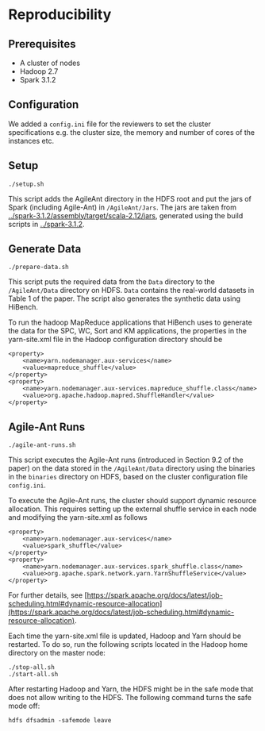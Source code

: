 # Reproducibility


## Prerequisites
- A cluster of nodes
- Hadoop 2.7
- Spark 3.1.2

## Configuration

We added a `config.ini` file for the reviewers to set the cluster specifications e.g. the cluster size, the memory and number of cores of the instances etc. 

## Setup
    ./setup.sh

This script adds the AgileAnt directory in the HDFS root and put the jars of Spark (including Agile-Ant) in `/AgileAnt/Jars`. The jars are taken from [../spark-3.1.2/assembly/target/scala-2.12/jars](../spark-3.1.2/assembly/target/scala-2.12/jars), generated using the build scripts in [../spark-3.1.2](../spark-3.1.2).

## Generate Data
    ./prepare-data.sh

This script puts the required data from the `Data` directory to the `/AgileAnt/Data` directory on HDFS. `Data` contains the real-world datasets in Table 1 of the paper. The script also generates the synthetic data using HiBench.

To run the hadoop MapReduce applications that HiBench uses to generate the data for the SPC, WC, Sort and KM applications, the properties in the yarn-site.xml file in the Hadoop configuration directory should be

	<property>
		<name>yarn.nodemanager.aux-services</name>
		<value>mapreduce_shuffle</value>
	</property>
	<property>
		<name>yarn.nodemanager.aux-services.mapreduce_shuffle.class</name>
		<value>org.apache.hadoop.mapred.ShuffleHandler</value>
	</property>

## Agile-Ant Runs
    ./agile-ant-runs.sh

This script executes the Agile-Ant runs (introduced in Section 9.2 of the paper) on the data stored in the `/AgileAnt/Data` directory using the binaries in the `binaries` directory on HDFS, based on the cluster configuration file `config.ini`.

To execute the Agile-Ant runs, the cluster should support dynamic resource allocation. This requires setting up the external shuffle service in each node and modifying the yarn-site.xml as follows

	<property>
		<name>yarn.nodemanager.aux-services</name>
		<value>spark_shuffle</value>
	</property>
	<property>
		<name>yarn.nodemanager.aux-services.spark_shuffle.class</name>
		<value>org.apache.spark.network.yarn.YarnShuffleService</value>
	</property>

For further details, see [https://spark.apache.org/docs/latest/job-scheduling.html#dynamic-resource-allocation](https://spark.apache.org/docs/latest/job-scheduling.html#dynamic-resource-allocation).

Each time the yarn-site.xml file is updated, Hadoop and Yarn should be restarted. To do so, run the following scripts located in the Hadoop home directory on the master node:

    ./stop-all.sh
    ./start-all.sh

After restarting Hadoop and Yarn, the HDFS might be in the safe mode that does not allow writing to the HDFS. The following command turns the safe mode off:

    hdfs dfsadmin -safemode leave
